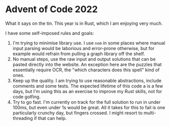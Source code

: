 # Advent of Code 2022

What it says on the tin. This year is in Rust, which I am enjoying
very much.

I have some self-imposed rules and goals:

1. I'm trying to minimise library use. I use `nom` in some places
   where manual input parsing would be laborious and error-prone
   otherwise, but for example would refrain from pulling a graph
   library off the shelf.
2. No manual steps, use the raw input and output solutions that can be
   pasted directly into the website. An exception here are the puzzles
   that essentially require OCR, the "which characters does this
   spell" kind of ones.
3. Keep up the quality. I am trying to use reasonable abstractions,
   include comments and some tests. The expected lifetime of this code
   a is a few days, but I'm using this as an exercise to improve my
   Rust skills, not for code golfing.
4. Try to go fast. I'm currently on track for the full solution to run
   in under 100ms, but even under 1s would be great. All it takes for
   this to fail is one particularly crunchy day, but fingers crossed.
   I might resort to multi-threading if that can help.
